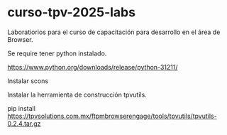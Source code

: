 # curso-tpv-2025-labs

Laboratiorios para el curso de capacitación para desarrollo en el área de Browser.


Se require tener python instalado.

https://www.python.org/downloads/release/python-31211/

Instalar scons

Instalar la herramienta de construcción tpvutils.

pip install https://tpvsolutions.com.mx/ftpmbrowserengage/tools/tpvutils/tpvutils-0.2.4.tar.gz


